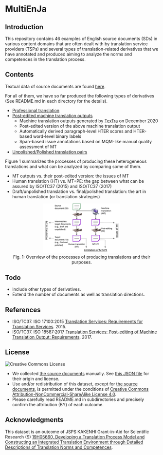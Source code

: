 # MultiEnJa

## Introduction

This repository contains 46 examples of English source documents (SDs) in various content domains that are often dealt with by translation service providers (TSPs) and several types of translation-related derivatives that we have annotated and produced aiming to analyze the norms and competences in the translation process.

## Contents

Textual data of source documents are found [here](source-document).

For all of them, we have so far produced the following types of derivatives (See README.md in each directory for the details).
* [Professional translation](human-translation)
* [Post-edited machine translation outputs](MT-PE)
    * Machine translation outputs generated by [TexTra](https://mt-auto-minhon-mlt.ucri.jgn-x.jp/) on December 2020
    * Post-edited version of the above machine translation output
    * Automatically derived paragraph-level HTER scores and HTER-based word-level binary labels
    * Span-based issue annotations based on MQM-like manual quality assessment of MT
* [Unpolished/Polished translation pairs](unpolished-polished)

Figure 1 summarizes the processes of producing these heterogeneous translations and what can be analyzed by comparing some of them.
* MT outputs vs. their post-edited version: the issues of MT
* Human translation (HT) vs. MT+PE: the gap between what can be assured by ISO/TC37 (2015) and ISO/TC37 (2017)
* Draft/unpolished translation vs. final/polished translation: the art in human translation (or translation strategies)

<p align="center"><img src="overview.png" width="50%"><br />Fig. 1: Overview of the processes of producing translations and their purposes.</p>

## Todo

* Include other types of derivatives.
* Extend the number of documents as well as translation directions.

## References

* ISO/TC37. ISO 17100:2015 [Translation Services: Requirements for Translation Services](https://iso.org/standard/59149.html). 2015.
* ISO/TC37. ISO 18587:2017 [Translation Services: Post-editing of Machine Translation Output: Requirements](https://iso.org/standard/62970.html). 2017.

## License

![Creative Commons License](https://i.creativecommons.org/l/by-nc-sa/4.0/88x31.png)

* We collected [the source documents](source-document) manually.  See [this JSON file](source-document/license.json) for their origin and license.
* Use and/or redistribution of this dataset, except for [the source documents](source-document), is permitted under the conditions of [Creative Commons Attribution-NonCommercial-ShareAlike License 4.0](https://creativecommons.org/licenses/by-nc-sa/4.0/).
* Please carefully read README.md in subdirectories and precisely confirm the attribution (BY) of each outcome.

## Acknowledgments

This dataset is an outcome of JSPS KAKENHI Grant-in-Aid for Scientific Research (S) [19H05660, Developing a Translation Process Model and Constructing an Integrated Translation Environment through Detailed Descriptions of Translation Norms and Competences](https://kaken.nii.ac.jp/en/grant/KAKENHI-PROJECT-19H05660/).

